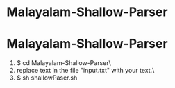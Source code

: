 # Malayalam-Shallow-Parser
# Malayalam-Shallow-Parser

1) $ cd  Malayalam-Shallow-Parser\\
2) replace text in the file "input.txt" with your text.\\
3) $ sh shallowPaser.sh

